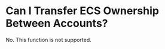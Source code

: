 # Can I Transfer ECS Ownership Between Accounts?<a name="EN-US_TOPIC_0236308363"></a>

No. This function is not supported.

